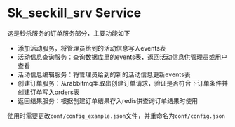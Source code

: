 # Sk_seckill_srv Service

这是秒杀服务的订单服务部分，主要功能如下

- 添加活动服务，将管理员给到的活动信息写入events表
- 活动信息查询服务：查询数据库里的events表，返回活动信息供管理员或用户查看
- 活动信息编辑服务：将管理员给到的新的活动信息更新events表
- 创建订单服务：从rabbitmq里取出创建订单请求，验证是否符合下订单条件并创建订单写入orders表
- 返回结果服务：根据创建订单结果存入redis供查询订单结果时使用

使用时需要更改`conf/config_example.json`文件，并重命名为`conf/config.json`